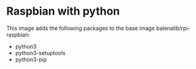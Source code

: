 # Raspbian with python

This image adds the following packages to the base image balenalib/rpi-raspbian:
- python3
- python3-setuptools
- python3-pip

